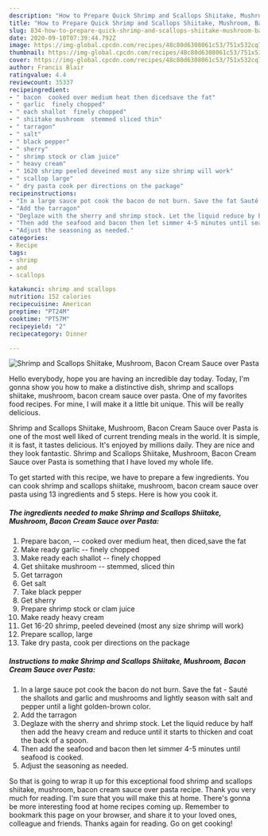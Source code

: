 ```yaml
---
description: "How to Prepare Quick Shrimp and Scallops Shiitake, Mushroom, Bacon Cream Sauce over Pasta"
title: "How to Prepare Quick Shrimp and Scallops Shiitake, Mushroom, Bacon Cream Sauce over Pasta"
slug: 834-how-to-prepare-quick-shrimp-and-scallops-shiitake-mushroom-bacon-cream-sauce-over-pasta
date: 2020-09-10T07:39:44.792Z
image: https://img-global.cpcdn.com/recipes/48c80d6308061c53/751x532cq70/shrimp-and-scallops-shiitake-mushroom-bacon-cream-sauce-over-pasta-recipe-main-photo.jpg
thumbnail: https://img-global.cpcdn.com/recipes/48c80d6308061c53/751x532cq70/shrimp-and-scallops-shiitake-mushroom-bacon-cream-sauce-over-pasta-recipe-main-photo.jpg
cover: https://img-global.cpcdn.com/recipes/48c80d6308061c53/751x532cq70/shrimp-and-scallops-shiitake-mushroom-bacon-cream-sauce-over-pasta-recipe-main-photo.jpg
author: Francis Blair
ratingvalue: 4.4
reviewcount: 35337
recipeingredient:
- " bacon  cooked over medium heat then dicedsave the fat"
- " garlic  finely chopped"
- " each shallot  finely chopped"
- " shiitake mushroom  stemmed sliced thin"
- " tarragon"
- " salt"
- " black pepper"
- " sherry"
- " shrimp stock or clam juice"
- " heavy cream"
- " 1620 shrimp peeled deveined most any size shrimp will work"
- " scallop large"
- " dry pasta cook per directions on the package"
recipeinstructions:
- "In a large sauce pot cook the bacon do not burn. Save the fat Sauté the shallots and garlic and mushrooms and lightly season with salt and pepper until a light golden-brown color."
- "Add the tarragon"
- "Deglaze with the sherry and shrimp stock. Let the liquid reduce by half then add the heavy cream and reduce until it starts to thicken and coat the back of a spoon."
- "Then add the seafood and bacon then let simmer 4-5 minutes until seafood is cooked."
- "Adjust the seasoning as needed."
categories:
- Recipe
tags:
- shrimp
- and
- scallops

katakunci: shrimp and scallops 
nutrition: 152 calories
recipecuisine: American
preptime: "PT24M"
cooktime: "PT57M"
recipeyield: "2"
recipecategory: Dinner

---
```



![Shrimp and Scallops Shiitake, Mushroom, Bacon Cream Sauce over Pasta](https://img-global.cpcdn.com/recipes/48c80d6308061c53/751x532cq70/shrimp-and-scallops-shiitake-mushroom-bacon-cream-sauce-over-pasta-recipe-main-photo.jpg)

Hello everybody, hope you are having an incredible day today. Today, I'm gonna show you how to make a distinctive dish, shrimp and scallops shiitake, mushroom, bacon cream sauce over pasta. One of my favorites food recipes. For mine, I will make it a little bit unique. This will be really delicious.

Shrimp and Scallops Shiitake, Mushroom, Bacon Cream Sauce over Pasta is one of the most well liked of current trending meals in the world. It is simple, it is fast, it tastes delicious. It's enjoyed by millions daily. They are nice and they look fantastic. Shrimp and Scallops Shiitake, Mushroom, Bacon Cream Sauce over Pasta is something that I have loved my whole life.




To get started with this recipe, we have to prepare a few ingredients. You can cook shrimp and scallops shiitake, mushroom, bacon cream sauce over pasta using 13 ingredients and 5 steps. Here is how you cook it.

<!--inarticleads1-->

##### The ingredients needed to make Shrimp and Scallops Shiitake, Mushroom, Bacon Cream Sauce over Pasta:

1. Prepare  bacon, -- cooked over medium heat, then diced,save the fat
1. Make ready  garlic -- finely chopped
1. Make ready  each shallot -- finely chopped
1. Get  shiitake mushroom -- stemmed, sliced thin
1. Get  tarragon
1. Get  salt
1. Take  black pepper
1. Get  sherry
1. Prepare  shrimp stock or clam juice
1. Make ready  heavy cream
1. Get  16-20 shrimp, peeled deveined (most any size shrimp will work)
1. Prepare  scallop, large
1. Take  dry pasta, cook per directions on the package




<!--inarticleads2-->

##### Instructions to make Shrimp and Scallops Shiitake, Mushroom, Bacon Cream Sauce over Pasta:

1. In a large sauce pot cook the bacon do not burn. Save the fat - Sauté the shallots and garlic and mushrooms and lightly season with salt and pepper until a light golden-brown color.
1. Add the tarragon
1. Deglaze with the sherry and shrimp stock. Let the liquid reduce by half then add the heavy cream and reduce until it starts to thicken and coat the back of a spoon.
1. Then add the seafood and bacon then let simmer 4-5 minutes until seafood is cooked.
1. Adjust the seasoning as needed.




So that is going to wrap it up for this exceptional food shrimp and scallops shiitake, mushroom, bacon cream sauce over pasta recipe. Thank you very much for reading. I'm sure that you will make this at home. There's gonna be more interesting food at home recipes coming up. Remember to bookmark this page on your browser, and share it to your loved ones, colleague and friends. Thanks again for reading. Go on get cooking!

